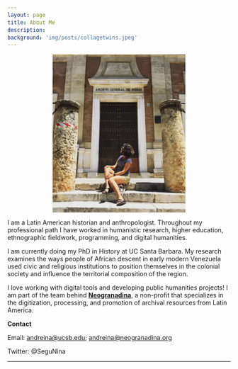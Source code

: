 ```yaml
---
layout: page
title: About Me
description:
background: 'img/posts/collagetwins.jpeg'
---
```

<img src="/img/posts/Profile-pic.jpg" style="display: block; width: 300px; margin-right: auto; margin-left: auto;" />

I am a Latin American historian and anthropologist. Throughout my professional path I have worked in humanistic research, higher education, ethnographic fieldwork, programming, and digital humanities.

I am currently doing my PhD in History at UC Santa Barbara. My research examines the ways people of African descent in early modern Venezuela used civic and religious institutions to position themselves in the colonial society and influence the territorial composition of the region.

I love working with digital tools and developing public humanities projects! I am part of the team behind [**Neogranadina**](https://www.neogranadina.org/), a non-profit that specializes in the digitization, processing, and promotion of archival resources from Latin America.

 **Contact**

 Email: andreina@ucsb.edu; andreina@neogranadina.org

Twitter: @SeguNina

---
